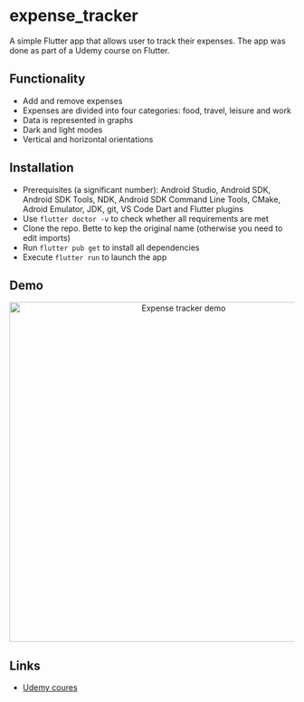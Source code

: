 # expense_tracker

A simple Flutter app that allows user to track their expenses. The app was done as part of a Udemy course on Flutter.

## Functionality
* Add and remove expenses
* Expenses are divided into four categories: food, travel, leisure and work
* Data is represented in graphs
* Dark and light modes
* Vertical and horizontal orientations

## Installation
* Prerequisites (a significant number): Android Studio, Android SDK, Android SDK Tools, NDK, Android SDK Command Line Tools, CMake, Adroid Emulator, JDK, git, VS Code Dart and Flutter plugins
* Use `flutter doctor -v` to check whether all requirements are met
* Clone the repo. Bette to kep the original name (otherwise you need to edit imports)
* Run `flutter pub get` to install all dependencies
* Execute `flutter run` to launch the app

## Demo
<p align="center">
  <img src="https://github.com/baltsaros/expense_tracker/blob/main/expense_tracker_demo.gif" height="600" alt="Expense tracker demo">
</p>

## Links
* [Udemy coures](https://campus19.udemy.com/course/learn-flutter-dart-to-build-ios-android-apps/)
